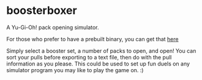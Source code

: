 # boosterboxer
A Yu-Gi-Oh! pack opening simulator.

For those who prefer to have a prebuilt binary, you can get that [here](http://clefable.net/booster/BoosterBoxer.zip)

Simply select a booster set, a number of packs to open, and open! You can sort your pulls before exporting to a text file, then do with the pull information as you please. 
This could be used to set up fun duels on any simulator program you may like to play the game on. :)

